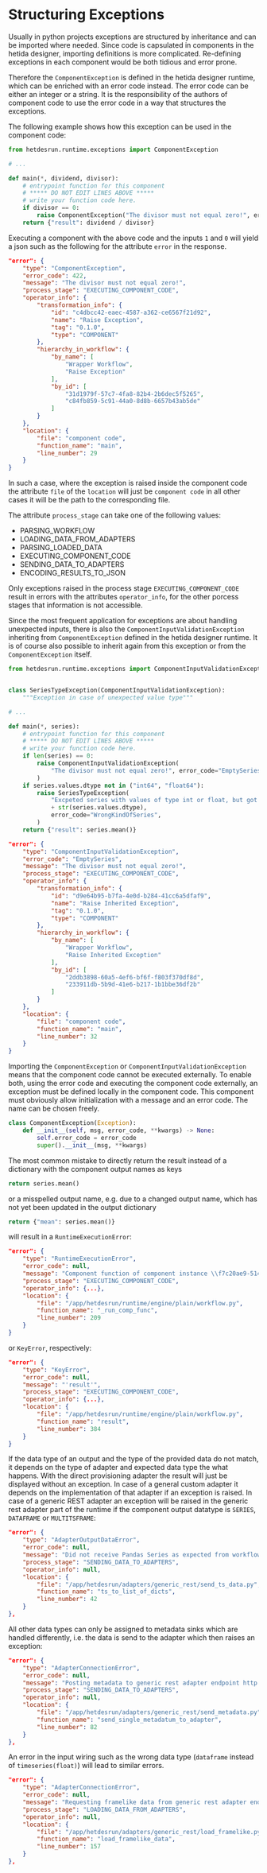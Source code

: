 # Structuring Exceptions

Usually in python projects exceptions are structured by inheritance and can be imported where needed.
Since code is capsulated in components in the hetida designer, importing definitions is more complicated.
Re-defining exceptions in each component would be both tidious and error prone.

Therefore the `ComponentException` is defined in the hetida designer runtime, which can be enriched with an error code instead.
The error code can be either an integer or a string.
It is the responsibility of the authors of component code to use the error code in a way that structures the exceptions.

The following example shows how this exception can be used in the component code:

```python
from hetdesrun.runtime.exceptions import ComponentException

# ...

def main(*, dividend, divisor):
    # entrypoint function for this component
    # ***** DO NOT EDIT LINES ABOVE *****
    # write your function code here.
    if divisor == 0:
        raise ComponentException("The divisor must not equal zero!", error_code=422)
    return {"result": dividend / divisor}
```

Executing a component with the above code and the inputs `1` and `0` will yield a json such as the following for the attribute `error` in the response. 

```json
"error": {
    "type": "ComponentException",
    "error_code": 422,
    "message": "The divisor must not equal zero!",
    "process_stage": "EXECUTING_COMPONENT_CODE",
    "operator_info": {
        "transformation_info": {
            "id": "c4dbcc42-eaec-4587-a362-ce6567f21d92",
            "name": "Raise Exception",
            "tag": "0.1.0",
            "type": "COMPONENT"
        },
        "hierarchy_in_workflow": {
            "by_name": [
                "Wrapper Workflow",
                "Raise Exception"
            ],
            "by_id": [
                "31d1979f-57c7-4fa8-82b4-2b6dec5f5265",
                "c84fb859-5c91-44a0-8d8b-6657b43ab5de"
            ]
        }
    },
    "location": {
        "file": "component code",
        "function_name": "main",
        "line_number": 29
    }
}
```

In such a case, where the exception is raised inside the component code the attribute `file` of the `location` will just be `component code` in all other cases it will be the path to the corresponding file.

The attribute `process_stage` can take one of the following values:
* PARSING_WORKFLOW
* LOADING_DATA_FROM_ADAPTERS
* PARSING_LOADED_DATA
* EXECUTING_COMPONENT_CODE
* SENDING_DATA_TO_ADAPTERS 
* ENCODING_RESULTS_TO_JSON

Only exceptions raised in the process stage `EXECUTING_COMPONENT_CODE` result in errors with the attributes `operator_info`, for the other porcess stages that information is not accessible.

Since the most frequent application for exceptions are about handling unexpected inputs, there is also the  `ComponentInputValidationException` inheriting from `ComponentException` defined in the hetida designer runtime.
It is of course also possible to inherit again from this exception or from the `ComponentException` itself.

```python
from hetdesrun.runtime.exceptions import ComponentInputValidationException


class SeriesTypeException(ComponentInputValidationException):
    """Exception in case of unexpected value type"""

# ...

def main(*, series):
    # entrypoint function for this component
    # ***** DO NOT EDIT LINES ABOVE *****
    # write your function code here.
    if len(series) == 0:
        raise ComponentInputValidationException(
            "The divisor must not equal zero!", error_code="EmptySeries"
        )
    if series.values.dtype not in ("int64", "float64"):
        raise SeriesTypeException(
            "Excpeted series with values of type int or float, but got type "
            + str(series.values.dtype),
            error_code="WrongKindOfSeries",
        )
    return {"result": series.mean()}
```

```json
"error": {
    "type": "ComponentInputValidationException",
    "error_code": "EmptySeries",
    "message": "The divisor must not equal zero!",
    "process_stage": "EXECUTING_COMPONENT_CODE",
    "operator_info": {
        "transformation_info": {
            "id": "d9e64b95-b7fa-4e0d-b284-41cc6a5dfaf9",
            "name": "Raise Inherited Exception",
            "tag": "0.1.0",
            "type": "COMPONENT"
        },
        "hierarchy_in_workflow": {
            "by_name": [
                "Wrapper Workflow",
                "Raise Inherited Exception"
            ],
            "by_id": [
                "2ddb3898-60a5-4ef6-bf6f-f803f370df8d",
                "233911db-5b9d-41e6-b217-1b1bbe36df2b"
            ]
        }
    },
    "location": {
        "file": "component code",
        "function_name": "main",
        "line_number": 32
    }
}
```

Importing the `ComponentException` or `ComponentInputValidationException` means that the component code cannot be executed externally.
To enable both, using the error code and executing the component code externally, an exception must be defined locally in the component code.
This component must obviously allow initialization with a message and an error code.
The name can be chosen freely.

```python
class ComponentException(Exception):
    def __init__(self, msg, error_code, **kwargs) -> None:
        self.error_code = error_code
        super().__init__(msg, **kwargs)
```

The most common mistake to directly return the result instead of a dictionary with the component output names as keys

```python
return series.mean()
```

or a misspelled output name, e.g. due to a changed output name, which has not yet been updated in the output dictionary

```python
return {"mean": series.mean()}
```

will result in a `RuntimeExecutionError`:

```json
"error": {
    "type": "RuntimeExecutionError",
    "error_code": null,
    "message": "Component function of component instance \\f7c20ae9-5141-447c-8ae8-086edfc8d231\\76cf9d97-4007-48d8-8ca5-89320df9caab\\ from component \\Wrapper Workflow\\Raise Inherited Exception\\ did not return an output dict!",
    "process_stage": "EXECUTING_COMPONENT_CODE",
    "operator_info": {...},
    "location": {
        "file": "/app/hetdesrun/runtime/engine/plain/workflow.py",
        "function_name": "_run_comp_func",
        "line_number": 209
    }
}
```

or `KeyError`, respectively:

```json
"error": {
    "type": "KeyError",
    "error_code": null,
    "message": "'result'",
    "process_stage": "EXECUTING_COMPONENT_CODE",
    "operator_info": {...},
    "location": {
        "file": "/app/hetdesrun/runtime/engine/plain/workflow.py",
        "function_name": "result",
        "line_number": 384
    }
}
```

If the data type of an output and the type of the provided data do not match, it depends on the type of adapter and expected data type the what happens.
With the direct provisioning adapter the result will just be displayed without an exception.
In case of a general custom adapter it depends on the implementation of that adapter if an exception is raised.
In case of a generic REST adapter an exception will be raised in the generic rest adapter part of the runtime if the component output datatype is `SERIES`, `DATAFRAME` or `MULTITSFRAME`:
```json
"error": {
    "type": "AdapterOutputDataError",
    "error_code": null,
    "message": "Did not receive Pandas Series as expected from workflow output. Got <class 'numpy.float64'> instead.",
    "process_stage": "SENDING_DATA_TO_ADAPTERS",
    "operator_info": null,
    "location": {
        "file": "/app/hetdesrun/adapters/generic_rest/send_ts_data.py",
        "function_name": "ts_to_list_of_dicts",
        "line_number": 42
    }
},
```
All other data types can only be assigned to metadata sinks which are handled differently, i.e. the data is send to the adapter which then raises an exception:
```json
"error": {
    "type": "AdapterConnectionError",
    "error_code": null,
    "message": "Posting metadata to generic rest adapter endpoint http://hetida-designer-demo-adapter-python:8092/thingNodes/root.plantA/metadata/Plant%20Age%20in%20Years failed. Status code: 500. Text: Internal Server Error",
    "process_stage": "SENDING_DATA_TO_ADAPTERS",
    "operator_info": null,
    "location": {
        "file": "/app/hetdesrun/adapters/generic_rest/send_metadata.py",
        "function_name": "send_single_metadatum_to_adapter",
        "line_number": 82
    }
},
```

An error in the input wiring such as the wrong data type (`dataframe` instead of `timeseries(float)`) will lead to similar errors.

```json
"error": {
    "type": "AdapterConnectionError",
    "error_code": null,
    "message": "Requesting framelike data from generic rest adapter endpoint http://hetida-designer-demo-adapter-python:8092/dataframe failed. Status code: 404. Text: {\"detail\":\"No dataframe data available with provided id 'root.plantA.picklingUnit.influx.temp'.\"}",
    "process_stage": "LOADING_DATA_FROM_ADAPTERS",
    "operator_info": null,
    "location": {
        "file": "/app/hetdesrun/adapters/generic_rest/load_framelike.py",
        "function_name": "load_framelike_data",
        "line_number": 157
    }
},
```